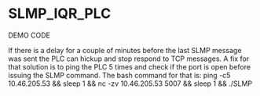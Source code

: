 # SLMP_IQR_PLC

DEMO CODE

If there is a delay for a couple of minutes before the last SLMP message was sent the PLC can hickup and stop respond to TCP messages. A fix for that solution is to ping the PLC 5 times and check if the port is open before issuing the SLMP command. The bash command for that is:
ping -c5 10.46.205.53 && sleep 1 && nc -zv 10.46.205.53 5007 && sleep 1 && ./SLMP 
